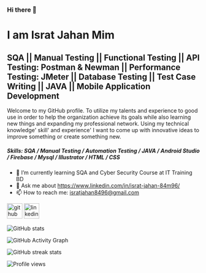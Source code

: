 ### Hi there 👋
# I am Israt Jahan Mim
## SQA || Manual Testing || Functional Testing || API Testing: Postman & Newman || Performance Testing: JMeter || Database Testing || Test Case Writing || JAVA || Mobile Application Development



Welcome to my GitHub profile. To utilize my talents and experience to good use in order to help the organization achieve its goals while also learning new things and expanding my professional network. Using my technical knowledge' skill' and experience' I want to come up with innovative ideas to improve something or create something new.

##### Skills: SQA / Manual Testing / Automation Testing / JAVA / Android Studio / Firebase / Mysql /  Illustrator / HTML / CSS

 
- 🌱 I’m currently learning SQA and Cyber Security Course at IT Training BD 
- 💬 Ask me about https://www.linkedin.com/in/israt-jahan-84m96/ 
- 📫 How to reach me: isratjahan8496@gmail.com 


[<img src='https://cdn.jsdelivr.net/npm/simple-icons@3.0.1/icons/github.svg' alt='github' height='40'>](https://github.com/Israt-Jahan-Mim)  [<img src='https://cdn.jsdelivr.net/npm/simple-icons@3.0.1/icons/linkedin.svg' alt='linkedin' height='40'>](https://www.linkedin.com/in/https://www.linkedin.com/in/israt-jahan-84m96//)  


![GitHub stats](https://github-readme-stats.vercel.app/api?username=Israt-Jahan-Mim&show_icons=true)  

![GitHub Activity Graph](https://activity-graph.herokuapp.com/graph?username=Israt-Jahan-Mim)  

![GitHub streak stats](https://github-readme-streak-stats.herokuapp.com/?user=Israt-Jahan-Mim)  

![Profile views](https://gpvc.arturio.dev/Israt-Jahan-Mim)  

